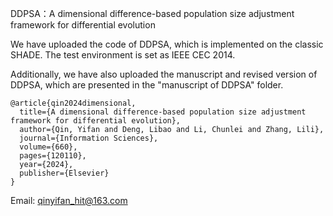 DDPSA：A dimensional difference-based population size adjustment framework for differential evolution

We have uploaded the code of DDPSA, which is implemented on the classic SHADE. The test environment is set as IEEE CEC 2014.

Additionally, we have also uploaded the manuscript and revised version of DDPSA, which are presented in the "manuscript of DDPSA" folder.
```
@article{qin2024dimensional,
  title={A dimensional difference-based population size adjustment framework for differential evolution},
  author={Qin, Yifan and Deng, Libao and Li, Chunlei and Zhang, Lili},
  journal={Information Sciences},
  volume={660},
  pages={120110},
  year={2024},
  publisher={Elsevier}
}
```

Email: qinyifan_hit@163.com
